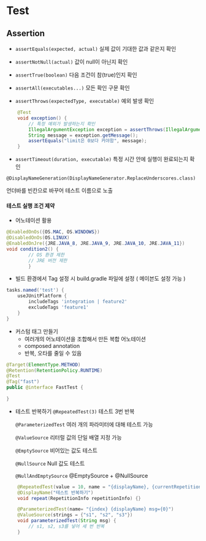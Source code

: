 # Test

## Assertion

- `assertEquals(expected, actual)` 실제 값이 기대한 값과 같은지 확인

- `assertNotNull(actual)` 값이 null이 아닌지 확인

- `assertTrue(boolean)` 다음 조건이 참(true)인지 확인

- `assertAll(executables...)` 모든 확인 구문 확인

- `assertThrows(expectedType, executable)` 예외 발생 확인
```java
    @Test
    void exception() {
        // 특정 예외가 발생하는지 확인
        IllegalArgumentException exception = assertThrows(IllegalArgumentException.class, () -> new Study(-10));
        String message = exception.getMessage();
        assertEquals("limit은 0보다 커야함", message);
    }
```

- `assertTimeout(duration, executable)` 특정 시간 안에 실행이 완료되는지 확인


`@DisplayNameGeneration(DisplayNameGenerator.ReplaceUnderscores.class)`

언더바를 빈칸으로 바꾸어 테스트 이름으로 노출

#### 테스트 실행 조건 제약

- 어노테이션 활용
```java
@EnabledOnOs({OS.MAC, OS.WINDOWS})
@DisabledOnOs(OS.LINUX)
@EnabledOnJre({JRE.JAVA_8, JRE.JAVA_9, JRE.JAVA_10, JRE.JAVA_11})
void condition2() {
        // OS 환경 제한
        // JRE 버전 제한
        }
```

- 빌드 환경에서 Tag 설정 시 
build.gradle 파일에 설정 ( 메이븐도 설정 가능 )
```groovy
tasks.named('test') {
    useJUnitPlatform {
        includeTags 'integration | feature2'
        excludeTags 'feature1'
    }
}
```

- 커스텀 태그 만들기 
  - 여러개의 어노테이션을 조합해서 만든 복합 어노테이션
  - composed annotation
  - 반복, 오타를 줄일 수 있음
```java
@Target(ElementType.METHOD)
@Retention(RetentionPolicy.RUNTIME)
@Test
@Tag("fast")
public @interface FastTest {
   
}

```

- 테스트 반복하기
  `@RepeatedTest(3)` 테스트 3번 반복 
  
  `@ParameterizedTest` 여러 개의 파라미터에 대해 테스트 가능
  
  `@ValueSource` 리터럴 값의 단일 배열 지정 가능
  
  `@EmptySource` 비어있는 값도 테스트
  
  `@NullSource` Null 값도 테스트

  `@NullAndEmptySource` @EmptySource + @NullSource

```java
    @RepeatedTest(value = 10, name = "{displayName}, {currentRepetition}/{totalRepetition}")
    @DisplayName("테스트 반복하기")
    void repeat(RepetitionInfo repetitionInfo) {}

    @ParameterizedTest(name= "{index} {displayName} msg={0}")
    @ValueSource(strings = {"s1", "s2", "s3"})
    void parameterizedTest(String msg) {
        // s1, s2, s3를 넣어 세 번 반복       
    }
```


